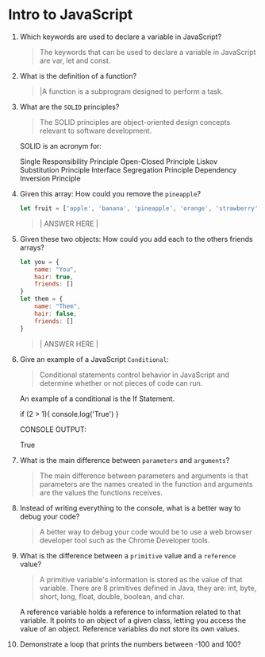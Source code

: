# Intro to JavaScript
01. Which keywords are used to declare a variable in JavaScript?

    > The keywords that can be used to declare a variable in JavaScript are var, let and const.

02. What is the definition of a function?

    > |A function is a subprogram designed to perform a task.

03. What are the `SOLID` principles?

    >The SOLID principles are object-oriented design concepts relevant to software development. 
    
    SOLID is an acronym for:

    Single Responsibility Principle
    Open-Closed Principle
    Liskov Substitution Principle
    Interface Segregation Principle
    Dependency Inversion Principle


04. Given this array: How could you remove the `pineapple`?

    ```js
    let fruit = ['apple', 'banana', 'pineapple', 'orange', 'strawberry']
    ```

    > | ANSWER HERE |

05. Given these two objects: How could you add each to the others friends arrays?

    ```js
    let you = {
        name: "You",
        hair: true,
        friends: []
    }
    let them = {
        name: "Them",
        hair: false,
        friends: []
    }
    ```

    > | ANSWER HERE |

06. Give an example of a JavaScript `Conditional`:

    > Conditional statements control behavior in JavaScript and determine whether or not pieces of code can run. 
    
    An example of a conditional is the If Statement.

    if (2 > 1){
        console.log('True')
    }
    
    CONSOLE OUTPUT:

    True

07. What is the main difference between `parameters` and `arguments`?

    > The main difference between parameters and arguments is that parameters are the names created in the function and arguments are the values the functions receives. 

08. Instead of writing everything to the console, what is a better way to debug your code?

    > A better way to debug your code would be to use a web browser developer tool such as the Chrome Developer tools.

09. What is the difference between a `primitive` value and a `reference` value?

    > A primitive variable's information is stored as the value of that variable. There are 8 primitives defined in Java, they are: int, byte, short, long, float, double, boolean, and char.

    A reference variable holds a reference to information related to that variable. It points to an object of a given class, letting you access the value of an object. Reference variables do not store its own values.

10. Demonstrate a loop that prints the numbers between -100 and 100?

    > 
